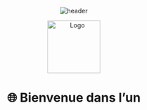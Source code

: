 <!-- BANNIÈRE -->
<p align="center">
  <img src="https://capsule-render.vercel.app/api?type=waving&color=6e40c9&height=200&section=header&text=0xCyberLitech&fontSize=50&fontColor=ffffff" alt="header" />
</p>

<p align="center">
  <img src="./images/avatar.png" width="120" alt="Logo" />
</p>

<h1 align="center">🌐 Bienvenue dans l’un
